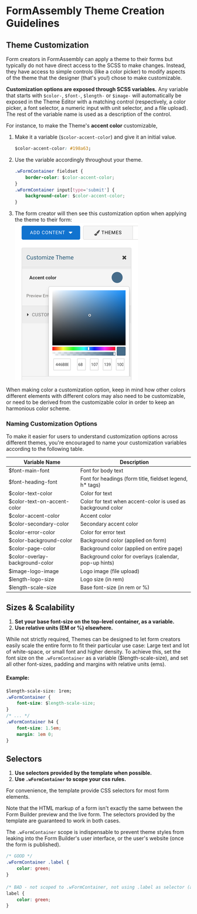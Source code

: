 # FormAssembly Theme Creation Guidelines


## Theme Customization

Form creators in FormAssembly can apply a theme to their forms but typically do not have direct access to the SCSS to 
make changes. Instead, they have access to simple controls (like a color picker) to modify aspects of the theme that the 
designer (that's you!) chose to make customizable.

**Customization options are exposed through SCSS variables.** Any variable that starts with `$color-`, `$font-`, 
`$length-` or `$image-` will automatically be exposed in the Theme Editor with a matching control (respectively, a 
color picker, a font selector, a numeric input with unit selector, and a file upload). The rest of the variable name is 
used as a description of the control.
 
For instance, to make the Theme's **accent color** customizable, 

1. Make it a variable (`$color-accent-color`) and give it an initial value.
   ```css
   $color-accent-color: #198a63; 
   ```
2. Use the variable accordingly throughout your theme.
   ```css
   .wFormContainer fieldset {
       border-color: $color-accent-color; 
   }
   .wFormContainer input[type='submit'] {
       background-color: $color-accent-color;
   }
   ```
3. The form creator will then see this customization option when applying the theme to their form: 
   ![Theme Editor Screenshot](./theme-editor-screenshot.png "Theme Editor Screenshot")


When making color a customization option, keep in mind how other colors  different elements with different colors may also need to 
 be customizable, or need to be derived from the customizable color in order to keep an harmonious color scheme.

### Naming Customization Options

To make it easier for users to understand customization options across different themes, you're encouraged to name your
customization variables according to the following table.

| Variable Name   | Description  |
| ------------- | ------------- | 
| $font-main-font | Font for body text |
| $font-heading-font | Font for headings (form title, fieldset legend, h* tags) |
| $color-text-color | Color for text |
| $color-text-on-accent-color | Color for text when accent-color is used as background color
| $color-accent-color | Accent color
| $color-secondary-color | Secondary accent color
| $color-error-color | Color for error text
| $color-background-color | Background color  (applied on form)
| $color-page-color | Background color  (applied on entire page)
| $color-overlay-background-color | Background color for overlays (calendar, pop-up hints)
| $image-logo-image | Logo image (file upload)
| $length-logo-size | Logo size (in rem)
| $length-scale-size | Base font-size (in rem or %)

## Sizes & Scalability

1. **Set your base font-size on the top-level container, as a variable.**
2. **Use relative units (EM or %) elsewhere.**

While not strictly required, Themes can be designed to let form creators easily scale the entire form to fit their 
particular use case: Large text and lot of white-space, or small font and higher density. To achieve this, set 
the font size on the `.wFormContainer` as a variable ($length-scale-size), and set all other font-sizes, padding and 
margins with relative units (ems).  

#### Example:
```css
$length-scale-size: 1rem; 
.wFormContainer {
	font-size: $length-scale-size;
}
/* ... */
.wFormContainer h4 { 
    font-size: 1.5em; 
    margin: 1em 0; 
}
```

## Selectors
1. **Use selectors provided by the template when possible.**
2. **Use `.wFormContainer` to scope your css rules.**

For convenience, the template provide CSS selectors for most form elements. 

Note that the HTML markup of a form isn't exactly the same between the Form Builder preview and the live form. The 
selectors provided by the template are guaranteed to work in both cases.

The `.wFormContainer` scope is indispensable to prevent theme styles from leaking into the Form Builder's user interface, 
or the user's website (once the form is published). 

```css
/* GOOD */
.wFormContainer .label {
	color: green;
}

/* BAD - not scoped to .wFormContainer, not using .label as selector (as provided by template) */
label {
	color: green;
}
```
  

